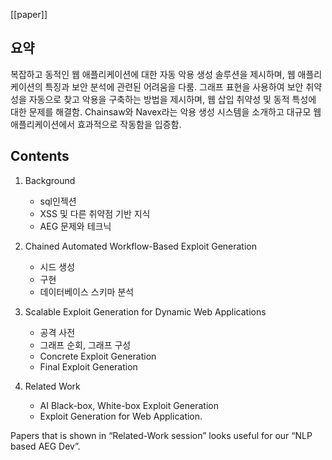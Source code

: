 [[paper]]
## 요약

복잡하고 동적인 웹 애플리케이션에 대한 자동 악용 생성 솔루션을 제시하며, 웹 애플리케이션의 특징과 보안 분석에 관련된 어려움을 다룸. 그래프 표현을 사용하여 보안 취약성을 자동으로 찾고 악용을 구축하는 방법을 제시하며, 웹 삽입 취약성 및 동적 특성에 대한 문제를 해결함. Chainsaw와 Navex라는 악용 생성 시스템을 소개하고 대규모 웹 애플리케이션에서 효과적으로 작동함을 입증함.

## Contents

1. Background
    
    - sql인젝션
    - XSS 및 다른 취약점 기반 지식
    - AEG 문제와 테크닉
2. Chained Automated Workflow-Based Exploit Generation
    
    - 시드 생성
    - 구현
    - 데이터베이스 스키마 분석
3. Scalable Exploit Generation for Dynamic Web Applications
    
    - 공격 사전
    - 그래프 순회, 그래프 구성
    - Concrete Exploit Generation
    - Final Exploit Generation
4. Related Work
    
    - AI Black-box, White-box Exploit Generation
    - Exploit Generation for Web Application.

Papers that is shown in “Related-Work session” looks useful for our “NLP based AEG Dev”.